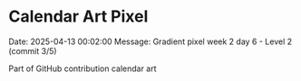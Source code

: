 # Calendar Art Pixel

Date: 2025-04-13 00:02:00
Message: Gradient pixel week 2 day 6 - Level 2 (commit 3/5)

Part of GitHub contribution calendar art
